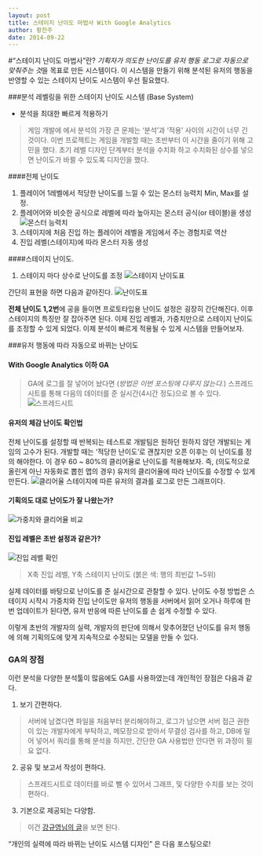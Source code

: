 ```yaml
---
layout: post
title: 스테이지 난이도 마법사 With Google Analytics
author: 황찬주
date: 2014-09-22
---
```

#“스테이지 난이도 마법사”란?
*기획자가 의도한 난이도를 유저 행동 로그로 자동으로 맞춰주는 것*을 목표로 만든 시스템이다.
이 시스템을 만들기 위해 분석된 유저의 행동을 반영할 수 있는 스테이지 난이도 시스템이 우선 필요했다.

###분석 레벨링을 위한 스테이지 난이도 시스템 (Base System)
* 분석을 최대한 빠르게 적용하기
> 게임 개발에 에서 분석의 가장 큰 문제는 ‘분석’과 ‘적용’ 사이의 시간이 너무 긴 것이다. 이번 프로젝트는 게임을 개발할 때는 초반부터 이 시간을 줄이기 위해 고민을 했다. 초기 레벨 디자인 단계부터 분석을 수치화 하고 수치화된 상수를 넣으면 난이도가 바뀔 수 있도록 디자인을 했다.

####전체 난이도
1. 플레이어 1레벨에서 적당한 난이도를 느낄 수 있는 몬스터 능력치 Min, Max를 설정.
2. 플레어어와 비슷한 공식으로 레벨에 따라 높아지는 몬스터 공식(or 테이블)을 생성
![몬스터 능력치](/img/posts/2014-09-22-Level_design_wizard_withGA/monsterLevelset.png)
3. 스테이지에 처음 진입 하는 플레이어 레벨을 게임에서 주는 경험치로 역산
4. 진입 레벨(스테이지)에 따라 몬스터 자동 생성

####스테이지 난이도.
1. 스테이지 마다 상수로 난이도를 조정
![스테이지 난이도표](/img/posts/2014-09-22-Level_design_wizard_withGA/levelbyStage.png)

간단히 표현을 하면 다음과 같아진다.
![난이도표](/img/posts/2014-09-22-Level_design_wizard_withGA/sampleLeveldesign.png)

**전체 난이도 1,2번**에 공을 들이면 프로토타입용 난이도 설정은 굉장히 간단해진다. 이후 스테이지의 특징만 잘 잡아주면 된다. 이제 진입 레벨과, 가중치만으로 스테이지 난이도를 조정할 수 있게 되었다. 이제 분석이 빠르게 적용될 수 있게 시스템을 만들어보자.

###유저 행동에 따라 자동으로 바뀌는 난이도 

#### With Google Analytics 이하 GA
> GA에 로그를 잘 넣어어 놨다면 (*방법은 이번 포스팅에 다루지 않는다.*) 스프레드 시트를 통해 다음의 데이터를 준 실시간(4시간 정도)으로 볼 수 있다.
![스프레드시트](/img/posts/2014-09-22-Level_design_wizard_withGA/GAspreadsheet.png)

#### 유저의 체감 난이도 확인법 
 전체 난이도를 설정할 때 반복되는 테스트로 개발팀은 원하던 원하지 않던 개발되는 게임의 고수가 된다. 개발할 때는 ‘적당한 난이도’로 괜찮지만 오픈 이후는 이 난이도를 정의 해야한다. 이 경우 60 ~ 80%의 클리어율로 난이도를 적용해보자. 즉, (의도적으로 올린게 아닌 자동화로 뽑힌 맵의 경우) 유저의 클리어율에 따라 난이도를 수정할 수 있게 만든다.
![클리어율](/img/posts/2014-09-22-Level_design_wizard_withGA/ClearRate.png)
스테이지에 따른 유저의 결과를 로그로 만든 그래프이다.

#### 기획의도 대로 난이도가 잘 나왔는가?
![가중치와 클리어율 비교](/img/posts/2014-09-22-Level_design_wizard_withGA/GA1.png)

#### 진입 레벨은 초반 설정과 같은가?
![진입 레벨 확인](/img/posts/2014-09-22-Level_design_wizard_withGA/GA2.png)
> X축 진입 레벨, Y축 스테이지 난이도 (붉은 색: 행의 최빈값 1~5위)

실제 데이터를 바탕으로 난이도를 준 실시간으로 관찰할 수 있다. 
난이도 수정 방법은 스테이지 시작시 가중치와 진입 난이도만 유저의 행동을 서버에서 읽어 오거나 하루에 한번 업데이트가 된다면, 유저 반응에 따른 난이도를 손 쉽게 수정할 수 있다.

 이렇게 초반의 개발자의 실력, 개발자의 판단에 의해서 맞추어졌던 난이도를 유저 행동에 의해 기획의도에 맞게 지속적으로 수정되는 모델을 만들 수 있다.

### GA의 장점
이런 분석을 다양한 분석툴이 많음에도 GA를 사용하였는데 개인적인 장점은 다음과 같다. 

1. 보기 간편하다.
> 서버에 남겼다면 파일을 처음부터 분리해야하고, 로그가 남으면 서버 접근 권한이 있는 개발자에게 부탁하고, 메모장으로 받아서 무결성 검사를 하고, DB에 밀어 넣어서 쿼리를 통해 분석을 하지만, 간단한 GA 사용법만 안다면 위 과정이 필요 없다.

2. 공유 및 보고서 작성이 편하다.
> 스프레드시트로 데이터를 바로 뺄 수 있어서 그래프, 및 다양한 수치를 보는 것이 편하다.

3. 기본으로 제공되는 다양함.
> 이건 [강규영님의 글](http://boxnwhis.kr/2014/09/15/analyze_game_using_ga_1.html)을 보면 된다.

“개인의 실력에 따라 바뀌는 난이도 시스템 디자인” 은 다음 포스팅으로!
 
